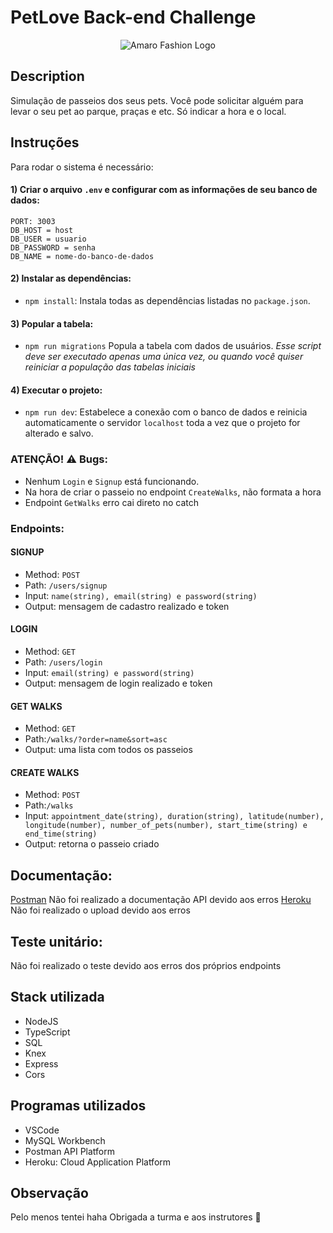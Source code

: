 # PetLove Back-end Challenge

<p align="center">
  <img src="https://media-exp1.licdn.com/dms/image/D4D1BAQFwqErJfcg5RA/company-background_10000/0/1654087705683?e=2147483647&v=beta&t=Hwprzudi5c4T3sAjFCSs477Mhun73zOMW5n8FrenFVk" alt="Amaro Fashion Logo" />
</p>

## Description

Simulação de passeios dos seus pets. Você pode solicitar alguém para levar o seu pet ao parque, praças e etc. Só indicar a hora e o local.

## Instruções
 Para rodar o sistema é necessário:

#### 1) Criar o arquivo `.env` e configurar com as informações de seu banco de dados:
```
PORT: 3003
DB_HOST = host
DB_USER = usuario
DB_PASSWORD = senha
DB_NAME = nome-do-banco-de-dados
```

#### 2) Instalar as dependências:

-   `npm install`:
    Instala todas as dependências listadas no `package.json`.

#### 3) Popular a tabela:

-   `npm run migrations`
    Popula a tabela com dados de usuários.
    _Esse script deve ser executado apenas uma única vez, ou quando você quiser reiniciar a população das tabelas iniciais_

#### 4) Executar o projeto:

-   `npm run dev`:
    Estabelece a conexão com o banco de dados e reinicia automaticamente o servidor `localhost` toda a vez que o projeto for alterado e salvo.

### ATENÇÃO! ⚠ Bugs:
- Nenhum `Login` e `Signup` está funcionando.
- Na hora de criar o passeio no endpoint `CreateWalks`, não formata a hora
- Endpoint `GetWalks` erro cai direto no catch 

### Endpoints:

#### SIGNUP

-   Method: `POST`
-   Path: `/users/signup`
-   Input: `name(string), email(string) e password(string)`
-   Output: mensagem de cadastro realizado e token

#### LOGIN

-   Method: `GET`
-   Path: `/users/login`
-   Input: `email(string) e password(string)`
-   Output: mensagem de login realizado e token

#### GET WALKS

-   Method: `GET`
-   Path:`/walks/?order=name&sort=asc`
-   Output: uma lista com todos os passeios

#### CREATE WALKS

-   Method: `POST`
-   Path:`/walks`
-   Input: `appointment_date(string), duration(string), latitude(number), longitude(number), number_of_pets(number), start_time(string) e end_time(string)`
-   Output: retorna o passeio criado

## Documentação:
[Postman](---) Não foi realizado a documentação API devido aos erros
[Heroku](---) Não foi realizado o upload devido aos erros

## Teste unitário:
Não foi realizado o teste devido aos erros dos próprios endpoints

## Stack utilizada
- NodeJS
- TypeScript
- SQL
- Knex
- Express
- Cors
## Programas utilizados
- VSCode
- MySQL Workbench
- Postman API Platform
- Heroku: Cloud Application Platform

## Observação
Pelo menos tentei haha
Obrigada a turma e aos instrutores 🧡
